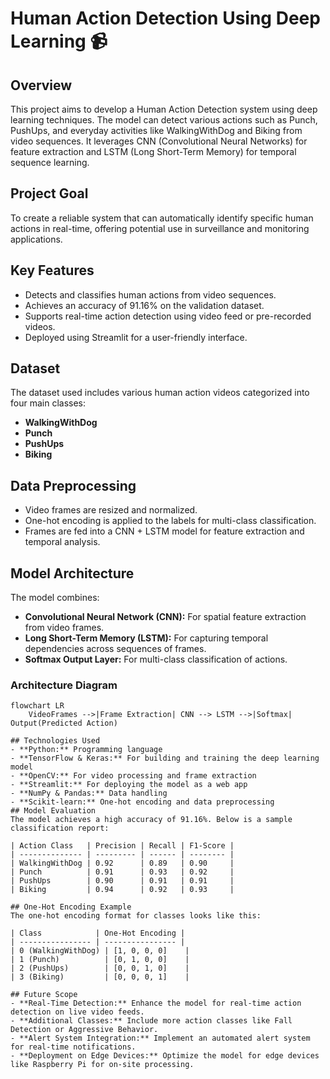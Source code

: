# Human Action Detection Using Deep Learning 📹

## Overview
This project aims to develop a Human Action Detection system using deep learning techniques. The model can detect various actions such as Punch, PushUps, and everyday activities like WalkingWithDog and Biking from video sequences. It leverages CNN (Convolutional Neural Networks) for feature extraction and LSTM (Long Short-Term Memory) for temporal sequence learning.

## Project Goal
To create a reliable system that can automatically identify specific human actions in real-time, offering potential use in surveillance and monitoring applications.

## Key Features
- Detects and classifies human actions from video sequences.
- Achieves an accuracy of 91.16% on the validation dataset.
- Supports real-time action detection using video feed or pre-recorded videos.
- Deployed using Streamlit for a user-friendly interface.

## Dataset
The dataset used includes various human action videos categorized into four main classes:
- **WalkingWithDog**
- **Punch**
- **PushUps**
- **Biking**

## Data Preprocessing
- Video frames are resized and normalized.
- One-hot encoding is applied to the labels for multi-class classification.
- Frames are fed into a CNN + LSTM model for feature extraction and temporal analysis.

## Model Architecture
The model combines:
- **Convolutional Neural Network (CNN):** For spatial feature extraction from video frames.
- **Long Short-Term Memory (LSTM):** For capturing temporal dependencies across sequences of frames.
- **Softmax Output Layer:** For multi-class classification of actions.

### Architecture Diagram
```mermaid
flowchart LR
    VideoFrames -->|Frame Extraction| CNN --> LSTM -->|Softmax| Output(Predicted Action)

## Technologies Used
- **Python:** Programming language
- **TensorFlow & Keras:** For building and training the deep learning model
- **OpenCV:** For video processing and frame extraction
- **Streamlit:** For deploying the model as a web app
- **NumPy & Pandas:** Data handling
- **Scikit-learn:** One-hot encoding and data preprocessing
## Model Evaluation
The model achieves a high accuracy of 91.16%. Below is a sample classification report:

| Action Class   | Precision | Recall | F1-Score |
| -------------- | --------- | ------ | -------- |
| WalkingWithDog | 0.92      | 0.89   | 0.90     |
| Punch          | 0.91      | 0.93   | 0.92     |
| PushUps        | 0.90      | 0.91   | 0.91     |
| Biking         | 0.94      | 0.92   | 0.93     |

## One-Hot Encoding Example
The one-hot encoding format for classes looks like this:

| Class            | One-Hot Encoding |
| ---------------- | ---------------- |
| 0 (WalkingWithDog) | [1, 0, 0, 0]    |
| 1 (Punch)          | [0, 1, 0, 0]    |
| 2 (PushUps)        | [0, 0, 1, 0]    |
| 3 (Biking)         | [0, 0, 0, 1]    |

## Future Scope
- **Real-Time Detection:** Enhance the model for real-time action detection on live video feeds.
- **Additional Classes:** Include more action classes like Fall Detection or Aggressive Behavior.
- **Alert System Integration:** Implement an automated alert system for real-time notifications.
- **Deployment on Edge Devices:** Optimize the model for edge devices like Raspberry Pi for on-site processing.
